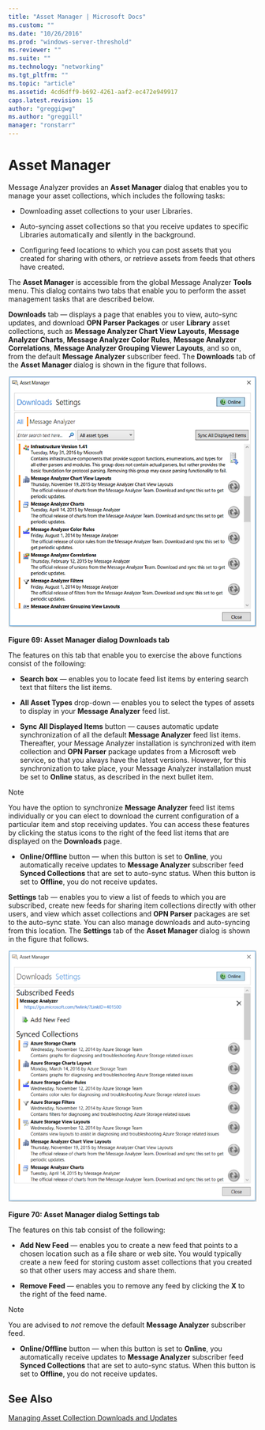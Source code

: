 ```yaml
---
title: "Asset Manager | Microsoft Docs"
ms.custom: ""
ms.date: "10/26/2016"
ms.prod: "windows-server-threshold"
ms.reviewer: ""
ms.suite: ""
ms.technology: "networking"
ms.tgt_pltfrm: ""
ms.topic: "article"
ms.assetid: 4cd6dff9-b692-4261-aaf2-ec472e949917
caps.latest.revision: 15
author: "greggigwg"
ms.author: "greggill"
manager: "ronstarr"
---
```


# Asset Manager

Message Analyzer provides an **Asset Manager** dialog that enables you to manage your asset collections, which includes the following tasks:  
  
-   Downloading asset collections to your user Libraries.  
  
-   Auto-syncing asset collections so that you receive updates to specific Libraries automatically and silently in the background.  
  
-   Configuring feed locations to which you can post assets that you created for sharing with others, or retrieve assets from feeds that others have created.  
  
The **Asset Manager** is accessible from the global Message Analyzer **Tools** menu. This dialog contains two tabs that enable you to perform the asset management tasks that are described below.  
  
**Downloads** tab — displays a page that enables you to view, auto-sync updates, and download **OPN Parser Packages** or user **Library** asset collections, such as **Message Analyzer Chart View Layouts**, **Message Analyzer Charts**, **Message Analyzer Color Rules**, **Message Analyzer Correlations**, **Message Analyzer Grouping Viewer Layouts**, and so on, from the default **Message Analyzer** subscriber feed. The **Downloads** tab of the **Asset Manager** dialog is shown in the figure that follows.  
  
![Asset Manager dialog Downloads tab](media/fig69-asset-manager-dialog-downloads-tab.png "Fig69-Asset Manager dialog Downloads tab")  
  
**Figure 69: Asset Manager dialog Downloads tab**  
  
The features on this tab that enable you to exercise the above functions consist of the following:  
  
-   **Search box** — enables you to locate feed list items by entering search text that filters the list items.  
  
-   **All Asset Types** drop-down — enables you to select the types of assets to display in your **Message Analyzer** feed list.  
  
-   **Sync All Displayed Items** button — causes automatic update synchronization of all the default **Message Analyzer** feed list items. Thereafter, your Message Analyzer installation is synchronized with item collection and **OPN Parser** package updates from a Microsoft web service, so that you always have the latest versions. However, for this synchronization to take place, your Message Analyzer installation must be set to **Online** status, as described in the next bullet item.  
  
 > [!NOTE]
 >  You have the option to synchronize **Message Analyzer** feed list items individually or you can elect to download the current configuration of a particular item and stop receiving updates. You can access these features by clicking the status icons to the right of the feed list items that are displayed on the **Downloads** page.  
  
-   **Online/Offline** button — when this button is set to **Online**, you automatically receive updates to **Message Analyzer** subscriber feed **Synced Collections** that are set to auto-sync status. When this button is set to **Offline**, you do not receive updates.  
  
**Settings** tab — enables you to view a list of feeds to which you are subscribed, create new feeds for sharing item collections directly with other users, and view which asset collections and **OPN Parser** packages are set to the auto-sync state. You can also manage downloads and auto-syncing from this location. The **Settings** tab of the **Asset Manager** dialog is shown in the figure that follows.  
  
![Asset Manager dialog Settings tab](media/fig70-asset-manager-dialog-settings-tab.png "Fig70-Asset Manager dialog Settings tab")  
  
**Figure 70: Asset Manager dialog Settings tab**  
  
The features on this tab consist of the following:  
  
-   **Add New Feed** — enables you to create a new feed that points to a chosen location such as a file share or web site. You would typically create a new feed for storing custom asset collections that you created so that other users may access and share them.  
  
-   **Remove Feed** — enables you  to remove any feed by clicking the **X** to the right of the feed name.  
  
 > [!NOTE]
 >  You are advised to *not* remove the default **Message Analyzer** subscriber feed.  
  
-   **Online/Offline** button — when this button is set to **Online**, you automatically receive updates to **Message Analyzer** subscriber feed **Synced Collections** that are set to auto-sync status. When this button is set to **Offline**, you do not receive updates.  
  
## See Also  

[Managing Asset Collection Downloads and Updates](managing-asset-collection-downloads-and-updates.md)